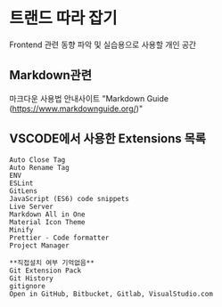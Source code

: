 # 트랜드 따라 잡기
Frontend 관련 동향 파악 및 실습용으로 사용할 개인 공간

## Markdown관련
마크다운 사용법 안내사이트 "Markdown Guide (https://www.markdownguide.org/)"

## VSCODE에서 사용한 Extensions 목록
```
Auto Close Tag
Auto Rename Tag
ENV
ESLint
GitLens
JavaScript (ES6) code snippets
Live Server
Markdown All in One
Material Icon Theme
Minify
Prettier - Code formatter
Project Manager

**직접설치 여부 기억없음**
Git Extension Pack
Git History
gitignore
Open in GitHub, Bitbucket, Gitlab, VisualStudio.com
```
